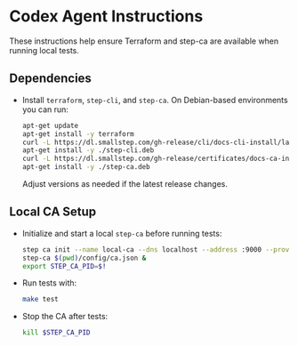 # Codex Agent Instructions

These instructions help ensure Terraform and step-ca are available when running local tests.

## Dependencies
- Install `terraform`, `step-cli`, and `step-ca`. On Debian-based environments you can run:
  ```bash
  apt-get update
  apt-get install -y terraform
  curl -L https://dl.smallstep.com/gh-release/cli/docs-cli-install/latest/step-cli_amd64.deb -o step-cli.deb
  apt-get install -y ./step-cli.deb
  curl -L https://dl.smallstep.com/gh-release/certificates/docs-ca-install/latest/step-ca_amd64.deb -o step-ca.deb
  apt-get install -y ./step-ca.deb
  ```
  Adjust versions as needed if the latest release changes.

## Local CA Setup
- Initialize and start a local `step-ca` before running tests:
  ```bash
  step ca init --name local-ca --dns localhost --address :9000 --provisioner admin@example.com --password-file password.txt
  step-ca $(pwd)/config/ca.json &
  export STEP_CA_PID=$!
  ```
- Run tests with:
  ```bash
  make test
  ```
- Stop the CA after tests:
  ```bash
  kill $STEP_CA_PID
  ```
